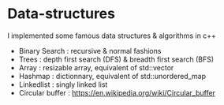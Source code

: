 # Data-structures
I implemented some famous data structures &amp; algorithms in c++

* Binary Search : recursive & normal fashions
* Trees : depth first search (DFS) & breadth first search (BFS)
* Array : resizable array, equivalent of std::vector
* Hashmap : dictionnary, equivalent of std::unordered_map
* Linkedlist : singly linked list
* Circular buffer : https://en.wikipedia.org/wiki/Circular_buffer
